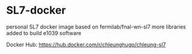 # SL7-docker

personal SL7 docker image based on fermilab/fnal-wn-sl7
more libraries added to build e1039 software

Docker Hub:
https://hub.docker.com/r/chleunghugo/chleung-sl7
